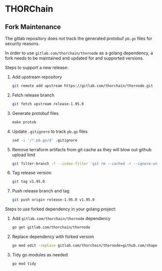 # THORChain

## Fork Maintenance

The gitlab repository does not track the generated protobuf `pb.go` files for security reasons.

In order to use `gitlab.com/thorchain/thornode` as a golang dependency, a fork needs to be maintained and updated for and supported versions.

Steps to support a new release:

1. Add upstream repository
	```sh
	git remote add upstream https://gitlab.com/thorchain/thornode.git
	```
1. Fetch release branch
	```sh
	git fetch upstream release-1.95.0
	```
1. Generate protobuf files
	```sh
	make protob
	```
1. Update `.gitignore` to track `pb.go` files
	```sh
	sed -i '/*.pb.go/d' .gitignore
	```
1. Remove terraform artifacts from git cache as they will blow out github upload limit
	```sh
	git filter-branch -f --index-filter 'git rm --cached -r --ignore-unmatch infra/.terraform/'
	```
1. Tag release version
	```sh
	git tag v1.95.0
	```
1. Push release branch and tag
	```sh
	git push origin release-1.95.0 v1.95.0
	```

Steps to use forked dependency in your golang project:

1. Add `gitlab.com/thorchain/thornode` dependency
	```sh
	go get gitlab.com/thorchain/thornode
	```
1. Replace dependency with forked version
	```sh
	go mod edit -replace gitlab.com/thorchain/thornode=github.com/shapeshift/thornode@v1.95.0
	```
1. Tidy go modules as needed
	```sh
	go mod tidy
	```
